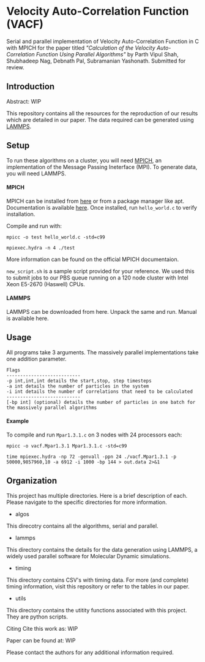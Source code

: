 # Velocity Auto-Correlation Function (VACF)

Serial and parallel implementation of Velocity Auto-Correlation Function in C with MPICH for the paper titled _"Calculation of the Velocity Auto-Correlation Function Using Parallel Algorithms"_ by Parth Vipul Shah, Shubhadeep Nag, Debnath Pal, Subramanian Yashonath. Submitted for review.

## Introduction

Abstract: WIP

This repository contains all the resources for the reproduction of our results which are detailed in our paper. The data required can be generated using [LAMMPS](https://www.lammps.org/).

## Setup

To run these algorithms on a cluster, you will need [MPICH](https://www.mpich.org/), an implementation of the Message Passing Ineterface (MPI). To generate data, you will need LAMMPS.

#### MPICH

MPICH can be installed from [here](https://www.mpich.org/downloads/) or from a package manager like apt. Documentation is available [here](https://www.mpich.org/documentation/guides/). Once installed, run `hello_world.c` to verify installation.

Compile and run with:

```
mpicc -o test hello_world.c -std=c99

mpiexec.hydra -n 4 ./test
```

More information can be found on the official MPICH documentaion.

`new_script.sh` is a sample script provided for your reference. We used this to submit jobs to our PBS queue running on a 120 node cluster with Intel Xeon E5-2670 (Haswell) CPUs.

#### LAMMPS

LAMMPS can be downloaded from here. Unpack the same and run. Manual is available here.

## Usage

All programs take 3 arguments. The massively parallel implementations take one addition parameter.

```
Flags
---------------------------
-p int,int,int details the start,stop, step timesteps
-a int details the number of particles in the system
-i int details the number of correlations that need to be calculated
---------------------------
[-bp int] (optional) details the number of particles in one batch for the massively parallel algorithms
```

#### Example

To compile and run `Mpar1.3.1.c` on 3 nodes with 24 processors each:

```
mpicc -o vacf.Mpar1.3.1 Mpar1.3.1.c -std=c99

time mpiexec.hydra -np 72 -genvall -ppn 24 ./vacf.Mpar1.3.1 -p 50000,9857960,10 -a 6912 -i 1000 -bp 144 > out.data 2>&1
```

## Organization

This project has multiple directories. Here is a brief description of each. Please navigate to the specific directories for more information.

- algos

This direcotry contains all the algorithms, serial and parallel.

- lammps

This directory contains the details for the data generation using LAMMPS, a widely used parallel software for Molecular Dynamic simulations.

- timing

This directory contains CSV's with timing data. For more (and complete) timing information, visit this repository or refer to the tables in our paper.

- utils

This directory contains the utitity functions associated with this project. They are python scripts.

Citing
Cite this work as: WIP

Paper can be found at: WIP

Please contact the authors for any additional information required.